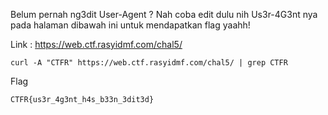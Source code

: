 Belum pernah ng3dit User-Agent ? Nah coba edit dulu nih Us3r-4G3nt nya pada halaman dibawah ini untuk mendapatkan flag yaahh!

Link : https://web.ctf.rasyidmf.com/chal5/

```
curl -A "CTFR" https://web.ctf.rasyidmf.com/chal5/ | grep CTFR
```

Flag

```
CTFR{us3r_4g3nt_h4s_b33n_3dit3d}
```